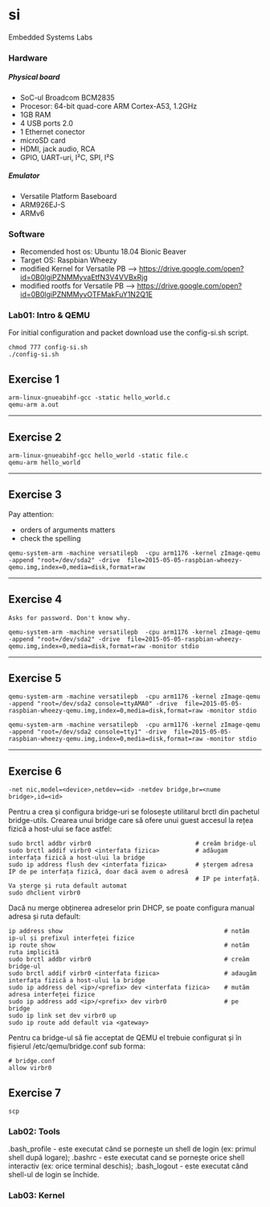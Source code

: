# si
Embedded Systems Labs

### Hardware
##### Physical board
* SoC-ul Broadcom BCM2835
* Procesor: 64-bit quad-core ARM Cortex-A53, 1.2GHz
* 1GB RAM
* 4 USB ports 2.0
* 1 Ethernet conector
* microSD card
* HDMI, jack audio, RCA
* GPIO, UART-uri, I²C, SPI, I²S

##### Emulator
* Versatile Platform Baseboard 
* ARM926EJ-S
* ARMv6

### Software
* Recomended host os: Ubuntu 18.04 Bionic Beaver
* Target OS: Raspbian Wheezy
* modified Kernel for Versatile PB --> https://drive.google.com/open?id=0B0lgiPZNMMyvaEtfN3V4VVBxRjg
* modified rootfs for Versatile PB --> https://drive.google.com/open?id=0B0lgiPZNMMyvOTFMakFuY1N2Q1E

### Lab01: Intro & QEMU
For initial configuration and packet download use the config-si.sh script.
```
chmod 777 config-si.sh
./config-si.sh
```

## Exercise 1
```
arm-linux-gnueabihf-gcc -static hello_world.c
qemu-arm a.out
```
------

## Exercise 2

```
arm-linux-gnueabihf-gcc hello_world -static file.c
qemu-arm hello_world
```
------

## Exercise 3

Pay attention:
* orders of arguments matters
* check the spelling

```
qemu-system-arm -machine versatilepb  -cpu arm1176 -kernel zImage-qemu -append "root=/dev/sda2" -drive  file=2015-05-05-raspbian-wheezy-qemu.img,index=0,media=disk,format=raw
```
------

## Exercise 4

```
Asks for password. Don't know why.

qemu-system-arm -machine versatilepb  -cpu arm1176 -kernel zImage-qemu -append "root=/dev/sda2" -drive  file=2015-05-05-raspbian-wheezy-qemu.img,index=0,media=disk,format=raw -monitor stdio
```
------

## Exercise 5

```
qemu-system-arm -machine versatilepb  -cpu arm1176 -kernel zImage-qemu -append "root=/dev/sda2 console=ttyAMA0" -drive  file=2015-05-05-raspbian-wheezy-qemu.img,index=0,media=disk,format=raw -monitor stdio
```

```
qemu-system-arm -machine versatilepb  -cpu arm1176 -kernel zImage-qemu -append "root=/dev/sda2 console=tty1" -drive  file=2015-05-05-raspbian-wheezy-qemu.img,index=0,media=disk,format=raw -monitor stdio
```
------

## Exercise 6

```
-net nic,model=<device>,netdev=<id> -netdev bridge,br=<nume bridge>,id=<id>
```

Pentru a crea și configura bridge-uri se folosește utilitarul brctl din pachetul bridge-utils. Crearea unui bridge care să ofere unui guest accesul la rețea fizică a host-ului se face astfel:
```
sudo brctl addbr virbr0								# creăm bridge-ul
sudo brctl addif virbr0 <interfata fizica>			# adăugam interfața fizică a host-ului la bridge
sudo ip address flush dev <interfata fizica>	    # ștergem adresa IP de pe interfața fizică, doar dacă avem o adresă
													# IP pe interfață. Va șterge și ruta default automat          
sudo dhclient virbr0 								
```

Dacă nu merge obținerea adreselor prin DHCP, se poate configura manual adresa și ruta default:
```
ip address show												# notăm ip-ul și prefixul interfeței fizice
ip route show												# notăm ruta implicită
sudo brctl addbr virbr0										# creăm bridge-ul
sudo brctl addif virbr0 <interfata fizica>					# adaugăm interfața fizică a host-ului la bridge
sudo ip address del <ip>/<prefix> dev <interfata fizica>	# mutăm adresa interfeței fizice
sudo ip address add <ip>/<prefix> dev virbr0				# pe bridge
sudo ip link set dev virbr0 up
sudo ip route add default via <gateway>	
```

Pentru ca bridge-ul să fie acceptat de QEMU el trebuie configurat și în fișierul /etc/qemu/bridge.conf sub forma:
```
# bridge.conf
allow virbr0
```

## Exercise 7
```
scp
```

### Lab02: Tools
.bash_profile - este executat când se pornește un shell de login (ex: primul shell după logare);
.bashrc - este executat cand se pornește orice shell interactiv (ex: orice terminal deschis);
.bash_logout - este executat când shell-ul de login se închide.


### Lab03: Kernel